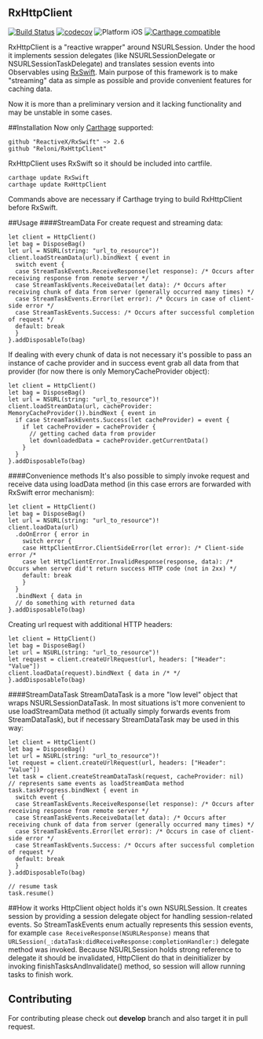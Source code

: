 RxHttpClient
----
[![Build Status](https://travis-ci.org/reloni/RxHttpClient.svg?branch=master)](https://travis-ci.org/reloni/RxHttpClient)
[![codecov](https://codecov.io/gh/reloni/RxHttpClient/branch/master/graph/badge.svg)](https://codecov.io/gh/reloni/RxHttpClient)
![Platform iOS](https://img.shields.io/badge/platform-iOS-lightgray.svg)
[![Carthage compatible](https://img.shields.io/badge/Carthage-compatible-4BC51D.svg?style=flat)](https://github.com/Carthage/Carthage)

RxHttpClient is a "reactive wrapper" around NSURLSession. Under the hood it implements session delegates (like NSURLSessionDelegate or NSURLSessionTaskDelegate) and translates session events into Observables using [RxSwift](https://github.com/ReactiveX/RxSwift). Main purpose of this framework is to make "streaming" data as simple as possible and provide convenient features for caching data.

Now it is more than a preliminary version and it lacking functionality and may be unstable in some cases.

##Installation
Now only [Carthage](https://github.com/Carthage/Carthage) supported:
```
github "ReactiveX/RxSwift" ~> 2.6
github "Reloni/RxHttpClient"
```
RxHttpClient uses RxSwift so it should be included into cartfile.

```
carthage update RxSwift
carthage update RxHttpClient
```
Commands above are necessary if Carthage trying to build RxHttpClient before RxSwift.

##Usage
####StreamData
For create request and streaming data:
```
let client = HttpClient()
let bag = DisposeBag()
let url = NSURL(string: "url_to_resource")!
client.loadStreamData(url).bindNext { event in
  switch event {
  case StreamTaskEvents.ReceiveResponse(let response): /* Occurs after receiving response from remote server */
  case StreamTaskEvents.ReceiveData(let data): /* Occurs after receiving chunk of data from server (generally occurred many times) */
  case StreamTaskEvents.Error(let error): /* Occurs in case of client-side error */
  case StreamTaskEvents.Success: /* Occurs after successful completion of request */
  default: break
  }
}.addDisposableTo(bag)
```

If dealing with every chunk of data is not necessary it's possible to pass an instance of cache provider and in success event grab all data from that provider (for now there is only MemoryCacheProvider object):
```
let client = HttpClient()
let bag = DisposeBag()
let url = NSURL(string: "url_to_resource")!
client.loadStreamData(url, cacheProvider: MemoryCacheProvider()).bindNext { event in
  if case StreamTaskEvents.Success(let cacheProvider) = event {
    if let cacheProvider = cacheProvider {
      // getting cached data from provider
      let downloadedData = cacheProvider.getCurrentData()
    }
  }
}.addDisposableTo(bag)
```

####Convenience methods
It's also possible to simply invoke request and receive data using loadData method (in this case errors are forwarded with RxSwift error mechanism):
```
let client = HttpClient()
let bag = DisposeBag()
let url = NSURL(string: "url_to_resource")!
client.loadData(url)
  .doOnError { error in
    switch error {
    case HttpClientError.ClientSideError(let error): /* Client-side error /*
    case let HttpClientError.InvalidResponse(response, data): /* Occurs when server did't return success HTTP code (not in 2xx) */
    default: break
    }
  }
  .bindNext { data in
  // do something with returned data
}.addDisposableTo(bag)
```

Creating url request with additional HTTP headers:
```
let client = HttpClient()
let bag = DisposeBag()
let url = NSURL(string: "url_to_resource")!
let request = client.createUrlRequest(url, headers: ["Header": "Value"])
client.loadData(request).bindNext { data in /* */ }.addDisposableTo(bag)
```

####StreamDataTask
StreamDataTask is a more "low level" object that wraps NSURLSessionDataTask. In most situations is't more convenient to use loadStreamData method (it actually simply forwards events from StreamDataTask), but if necessary StreamDataTask may be used in this way:
```
let client = HttpClient()
let bag = DisposeBag()
let url = NSURL(string: "url_to_resource")!
let request = client.createUrlRequest(url, headers: ["Header": "Value"])
let task = client.createStreamDataTask(request, cacheProvider: nil)
// represents same events as loadStreamData method
task.taskProgress.bindNext { event in
  switch event {
  case StreamTaskEvents.ReceiveResponse(let response): /* Occurs after receiving response from remote server */
  case StreamTaskEvents.ReceiveData(let data): /* Occurs after receiving chunk of data from server (generally occurred many times) */
  case StreamTaskEvents.Error(let error): /* Occurs in case of client-side error */
  case StreamTaskEvents.Success: /* Occurs after successful completion of request */
  default: break
  }
}.addDisposableTo(bag)

// resume task
task.resume()
```

##How it works
HttpClient object holds it's own NSURLSession. It creates session by providing a session delegate object for handling session-related events. So StreamTaskEvents enum actually represents this session events, for example `case ReceiveResponse(NSURLResponse)` means that `URLSession(_:dataTask:didReceiveResponse:completionHandler:)` delegate method was invoked.
Because NSURLSession holds strong reference to delegate it should be invalidated, HttpClient do that in deinitializer by invoking finishTasksAndInvalidate() method, so session will allow running tasks to finish work.

## Contributing
For contributing please check out **develop** branch and also target it in pull request.
